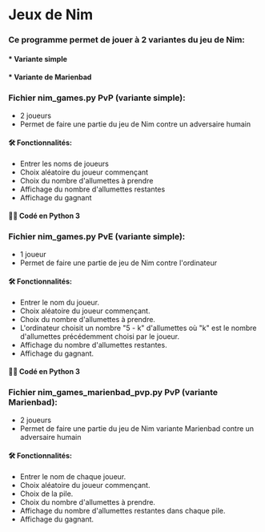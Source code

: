 # Jeux de Nim 

### Ce programme permet de jouer à 2 variantes du jeu de Nim: 
#### * Variante simple
#### * Variante de Marienbad

### Fichier nim_games.py PvP (variante simple):
  
- 2 joueurs
- Permet de faire une partie du jeu de Nim contre un adversaire humain

#### 🛠️ Fonctionnalités:

- Entrer les noms de joueurs
- Choix aléatoire du joueur commençant
- Choix du nombre d'allumettes à prendre
- Affichage du nombre d'allumettes restantes
- Affichage du gagnant

#### 👨‍💻 Codé en Python 3

### Fichier nim_games.py PvE (variante simple):

- 1 joueur
- Permet de faire une partie de jeu de Nim contre l'ordinateur

#### 🛠️ Fonctionnalités:

- Entrer le nom du joueur.
- Choix aléatoire du joueur commençant.
- Choix du nombre d'allumettes à prendre.
- L'ordinateur choisit un nombre "5 - k" d'allumettes où "k" est le nombre d'allumettes précédemment choisi par le joueur.
- Affichage du nombre d'allumettes restantes.
- Affichage du gagnant.

#### 👨‍💻 Codé en Python 3

### Fichier nim_games_marienbad_pvp.py PvP (variante Marienbad):
  
- 2 joueurs
- Permet de faire une partie du jeu de Nim variante Marienbad contre un adversaire humain

#### 🛠️ Fonctionnalités:

- Entrer le nom de chaque joueur.
- Choix aléatoire du joueur commençant.
- Choix de la pile.
- Choix du nombre d'allumettes à prendre.
- Affichage du nombre d'allumettes restantes dans chaque pile.
- Affichage du gagnant.